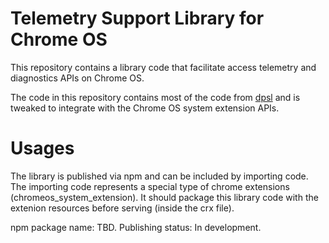 # Telemetry Support Library for Chrome OS

This repository contains a library code that facilitate access telemetry and
diagnostics APIs on Chrome OS.

The code in this repository contains most of the code from
[dpsl](https://source.chromium.org/chromium/chromium/src/+/main:chromeos/components/telemetry_extension_ui/resources/dpsl/)
 and is tweaked to integrate with the Chrome OS system extension APIs.

# Usages

The library is published via npm and can be included by importing code.
The importing code represents a special type of chrome extensions
(chromeos_system_extension). It should package this library code with the
extenion resources before serving (inside the crx file).

npm package name: TBD.
Publishing status: In development.
